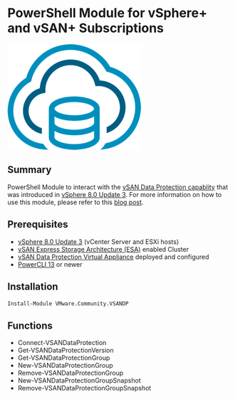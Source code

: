 # PowerShell Module for vSphere+ and vSAN+ Subscriptions

![](vmware-vsan-dp-icon.png)

## Summary

PowerShell Module to interact with the [vSAN Data Protection capablity](https://core.vmware.com/resource/data-protection-vmware-vsan) that was introduced in [vSphere 8.0 Update 3](https://core.vmware.com/resource/whats-new-vsphere-8-update-3). For more information on how to use this module, please refer to this [blog post](https://williamlam.com/2024/07/exploring-the-new-vsan-data-protection-api-in-vsphere-8-0-update-3.html).

## Prerequisites
* [vSphere 8.0 Update 3](https://core.vmware.com/resource/whats-new-vsphere-8-update-3) (vCenter Server and ESXi hosts)
* [vSAN Express Storage Architecture (ESA)](https://core.vmware.com/vsan-esa) enabled Cluster
* [vSAN Data Protection Virtual Appliance](https://williamlam.com/2024/07/automating-deployment-of-vsan-data-protection-ova-with-powercli.html) deployed and configured
* [PowerCLI 13](https://developer.vmware.com/web/tool/13.0.0/vmware-powercli) or newer

## Installation

```console
Install-Module VMware.Community.VSANDP
```

## Functions

* Connect-VSANDataProtection
* Get-VSANDataProtectionVersion
* Get-VSANDataProtectionGroup
* New-VSANDataProtectionGroup
* Remove-VSANDataProtectionGroup
* New-VSANDataProtectionGroupSnapshot
* Remove-VSANDataProtectionGroupSnapshot